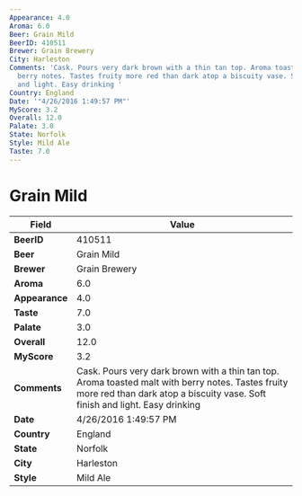 ```yaml
---
Appearance: 4.0
Aroma: 6.0
Beer: Grain Mild
BeerID: 410511
Brewer: Grain Brewery
City: Harleston
Comments: 'Cask. Pours very dark brown with a thin tan top. Aroma toasted malt with
  berry notes. Tastes fruity more red than dark atop a biscuity vase. Soft finish
  and light. Easy drinking '
Country: England
Date: '"4/26/2016 1:49:57 PM"'
MyScore: 3.2
Overall: 12.0
Palate: 3.0
State: Norfolk
Style: Mild Ale
Taste: 7.0
---
```


# Grain Mild

| Field         | Value |
|---------------|-------|
| **BeerID** | 410511 |
| **Beer** | Grain Mild |
| **Brewer** | Grain Brewery |
| **Aroma** | 6.0 |
| **Appearance** | 4.0 |
| **Taste** | 7.0 |
| **Palate** | 3.0 |
| **Overall** | 12.0 |
| **MyScore** | 3.2 |
| **Comments** | Cask. Pours very dark brown with a thin tan top. Aroma toasted malt with berry notes. Tastes fruity more red than dark atop a biscuity vase. Soft finish and light. Easy drinking  |
| **Date** | 4/26/2016 1:49:57 PM |
| **Country** | England |
| **State** | Norfolk |
| **City** | Harleston |
| **Style** | Mild Ale |
